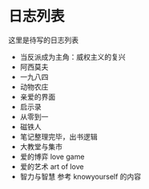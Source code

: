 # 日志列表

这里是待写的日志列表

+ 当反派成为主角：威权主义的复兴
+ 阿西莫夫
+ 一九八四
+ 动物农庄
+ 亲爱的界面
+ 启示录
+ 从零到一
+ 磁铁人
+ 笔记整理完毕，出书逻辑
+ 大教堂与集市
+ 爱的博弈 love game
+ 爱的艺术 art of love
+ 智力与智慧 参考 knowyourself 的内容

